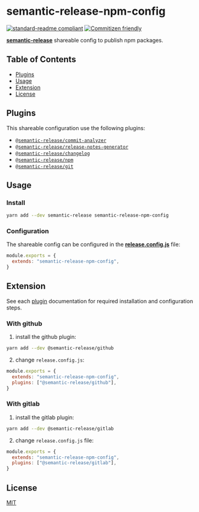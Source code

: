 # semantic-release-npm-config

[![standard-readme compliant](https://img.shields.io/badge/readme%20style-standard-brightgreen.svg?style=flat-square)](https://github.com/RichardLitt/standard-readme)
[![Commitizen friendly](https://img.shields.io/badge/commitizen-friendly-brightgreen.svg)](http://commitizen.github.io/cz-cli/)

[**semantic-release**](https://github.com/semantic-release/semantic-release) shareable config to publish npm packages.

## Table of Contents

- [Plugins](#plugins)
- [Usage](#usage)
- [Extension](#extension)
- [License](#license)

## Plugins

This shareable configuration use the following plugins:

- [`@semantic-release/commit-analyzer`](https://github.com/semantic-release/commit-analyzer)
- [`@semantic-release/release-notes-generator`](https://github.com/semantic-release/release-notes-generator)
- [`@semantic-release/changelog`](https://github.com/semantic-release/changelog)
- [`@semantic-release/npm`](https://github.com/semantic-release/npm)
- [`@semantic-release/git`](https://github.com/semantic-release/git)

## Usage

### Install

```bash
yarn add --dev semantic-release semantic-release-npm-config
```

### Configuration

The shareable config can be configured in the [**release.config.js**](https://github.com/semantic-release/semantic-release/blob/master/docs/usage/configuration.md#configuration) file:

```js
module.exports = {
  extends: "semantic-release-npm-config",
}
```

## Extension

See each [plugin](#plugins) documentation for required installation and configuration steps.

### With github

1. install the github plugin:
```bash
yarn add --dev @semantic-release/github
```

2. change `release.config.js`:
```js
module.exports = {
  extends: "semantic-release-npm-config",
  plugins: ["@semantic-release/github"],
}
```

### With gitlab

1. install the gitlab plugin:
```bash
yarn add --dev @semantic-release/gitlab
```

2. change `release.config.js` file:
```js
module.exports = {
  extends: "semantic-release-npm-config",
  plugins: ["@semantic-release/gitlab"],
}
```

## License

[MIT](LICENSE)
